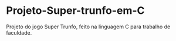 # Projeto-Super-trunfo-em-C
Projeto do jogo Super Trunfo, feito na linguagem C para trabalho de faculdade.
